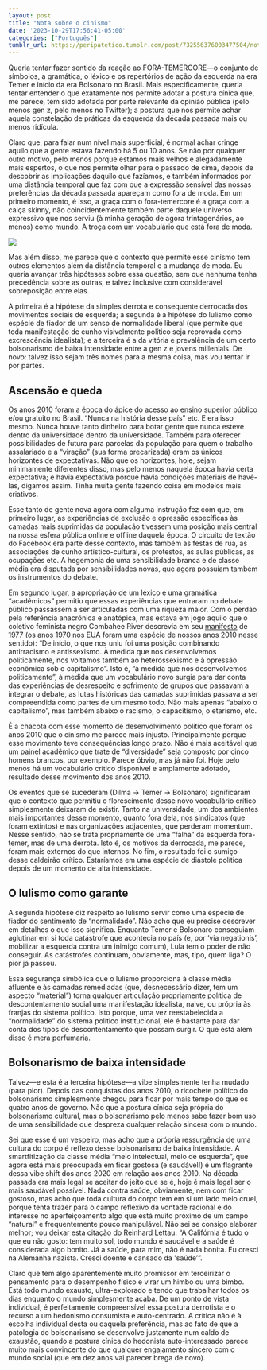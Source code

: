 ```yaml
---
layout: post
title: "Nota sobre o cinismo"
date: '2023-10-29T17:56:41-05:00'
categories: ["Português"]
tumblr_url: https://peripatetico.tumblr.com/post/732556376003477504/nota-sobre-o-cinismo
---
```


Queria tentar fazer sentido da reação ao FORA-TEMERCORE—o conjunto de símbolos, a gramática, o léxico e os repertórios de ação da esquerda na era Temer e início da era Bolsonaro no Brasil. Mais especificamente, queria tentar entender o que exatamente nos permite adotar a postura cínica que, me parece, tem sido adotada por parte relevante da opinião pública (pelo menos gen z, pelo menos no Twitter); a postura que nos permite achar aquela constelação de práticas da esquerda da década passada mais ou menos ridícula.

Claro que, para falar num nível mais superficial, é normal achar cringe aquilo que a gente estava fazendo há 5 ou 10 anos. Se não por qualquer outro motivo, pelo menos porque estamos mais velhos e alegadamente mais espertos, o que nos permite olhar para o passado de cima, depois de descobrir as implicações daquilo que fazíamos, e também informados por uma distância temporal que faz com que a expressão sensível das nossas preferências da década passada apareçam como fora de moda. Em um primeiro momento, é isso, a graça com o fora-temercore é a graça com a calça skinny, não coincidentemente também parte daquele universo expressivo que nos serviu (à minha geração de agora trintagenários, ao menos) como mundo. A troça com um vocabulário que está fora de moda.

![](https://64.media.tumblr.com/0bcf390e34824b00fa60af1e661db1ef/c417260c51e6d60b-65/s640x960/e4e57d0a40db11af013bc7560f5565400e329ff6.jpg)

Mas além disso, me parece que o contexto que permite esse cinismo tem outros elementos além da distância temporal e a mudança de moda. Eu queria avançar três hipóteses sobre essa questão, sem que nenhuma tenha precedência sobre as outras, e talvez inclusive com considerável sobreposição entre elas.

A primeira é a hipótese da simples derrota e consequente derrocada dos movimentos sociais de esquerda; a segunda é a hipótese do lulismo como espécie de fiador de um senso de normalidade liberal (que permite que toda manifestação de cunho visivelmente político seja reprovada como excrescência idealista); e a terceira é a da vitória e prevalência de um certo bolsonarismo de baixa intensidade entre a gen z e jovens millenials. De novo: talvez isso sejam três nomes para a mesma coisa, mas vou tentar ir por partes.

## Ascensão e queda

Os anos 2010 foram a época do ápice do acesso ao ensino superior público e/ou gratuito no Brasil. “Nunca na história desse país” etc. E era isso mesmo. Nunca houve tanto dinheiro para botar gente que nunca esteve dentro da universidade dentro da universidade. Também para oferecer possibilidades de futura para parcelas da população para quem o trabalho assalariado e a “viração” (sua forma precarizada) eram os únicos horizontes de expectativas. Não que os horizontes, hoje, sejam minimamente diferentes disso, mas pelo menos naquela época havia certa expectativa; e havia expectativa porque havia condições materiais de havê-las, digamos assim. Tinha muita gente fazendo coisa em modelos mais criativos.

Esse tanto de gente nova agora com alguma instrução fez com que, em primeiro lugar, as experiências de exclusão e opressão específicas às camadas mais suprimidas da população tivessem uma posição mais central na nossa esfera pública online e offline daquela época. O circuito de textão do Facebook era parte desse contexto, mas também as festas de rua, as associações de cunho artístico-cultural, os protestos, as aulas públicas, as ocupações etc. A hegemonia de uma sensibilidade branca e de classe média era disputada por sensibilidades novas, que agora possuíam também os instrumentos do debate.

Em segundo lugar, a apropriação de um léxico e uma gramática “acadêmicos” permitiu que essas experiências que entraram no debate público passassem a ser articuladas com uma riqueza maior. Com o perdão pela referência anacrônica e anatópica, mas estava em jogo aquilo que o coletivo feminista negro Combahee River descrevia em seu [manifesto](https://www.revistas.usp.br/plural/article/download/159864/154434/357814) de 1977 (os anos 1970 nos EUA foram uma espécie de nossos anos 2010 nesse sentido): “De início, o que nos uniu foi uma posição combinando antirracismo e antissexismo. À medida que nos desenvolvemos politicamente, nos voltamos também ao heterossexismo e à opressão econômica sob o capitalismo”. Isto é, “à medida que nos desenvolvemos politicamente”, à medida que um vocabulário novo surgia para dar conta das experiências de desrespeito e sofrimento de grupos que passavam a integrar o debate, as lutas históricas das camadas suprimidas passava a ser compreendida como partes de um mesmo todo. Não mais apenas “abaixo o capitalismo”, mas também abaixo o racismo, o capacitismo, o etarismo, etc.

É a chacota com esse momento de desenvolvimento político que foram os anos 2010 que o cinismo me parece mais injusto. Principalmente porque esse movimento teve consequências longo prazo. Não é mais aceitável que um painel acadêmico que trate de “diversidade” seja composto por cinco homens brancos, por exemplo. Parece óbvio, mas já não foi. Hoje pelo menos há um vocabulário crítico disponível e amplamente adotado, resultado desse movimento dos anos 2010.

Os eventos que se sucederam (Dilma -\> Temer -\> Bolsonaro) significaram que o contexto que permitiu o florescimento desse novo vocabulário crítico simplesmente deixaram de existir. Tanto na universidade, um dos ambientes mais importantes desse momento, quanto fora dela, nos sindicatos (que foram extintos) e nas organizações adjacentes, que perderam momentum. Nesse sentido, não se trata propriamente de uma “falha” da esquerda fora-temer, mas de uma derrota. Isto é, os motivos da derrocada, me parece, foram mais externos do que internos. No fim, o resultado foi o sumiço desse caldeirão crítico. Estaríamos em uma espécie de diástole política depois de um momento de alta intensidade.

## O lulismo como garante

A segunda hipótese diz respeito ao lulismo servir como uma espécie de fiador do sentimento de “normalidade”. Não acho que eu precise descrever em detalhes o que isso significa. Enquanto Temer e Bolsonaro conseguiam aglutinar em si toda catástrofe que acontecia no país (e, por ‘via negationis’, mobilizar a esquerda contra um inimigo comum), Lula tem o poder de não conseguir. As catástrofes continuam, obviamente, mas, tipo, quem liga? O pior já passou.

Essa segurança simbólica que o lulismo proporciona à classe média afluente e às camadas remediadas (que, desnecessário dizer, tem um aspecto “material”) torna qualquer articulação propriamente política de descontentamento social uma manifestação idealista, naive, ou própria às franjas do sistema político. Isto porque, uma vez reestabelecida a “normalidade” do sistema político institucional, ele é bastante para dar conta dos tipos de descontentamento que possam surgir. O que está alem disso é mera perfumaria.

## Bolsonarismo de baixa intensidade

Talvez—e esta é a terceira hipótese—a vibe simplesmente tenha mudado (para pior). Depois das conquistas dos anos 2010, o ricochete político do bolsonarismo simplesmente chegou para ficar por mais tempo do que os quatro anos de governo. Não que a postura cínica seja própria do bolsonarismo cultural, mas o bolsonarismo pelo menos sabe fazer bom uso de uma sensibilidade que despreza qualquer relação sincera com o mundo.

Sei que esse é um vespeiro, mas acho que a própria ressurgência de uma cultura do corpo é reflexo desse bolsonarismo de baixa intensidade. A smartfitização da classe média “meio intelectual, meio de esquerda”, que agora está mais preocupada em ficar gostosa (e saudável!) é um flagrante dessa vibe shift dos anos 2020 em relação aos anos 2010. Na década passada era mais legal se aceitar do jeito que se é, hoje é mais legal ser o mais saudável possível. Nada contra saúde, obviamente, nem com ficar gostoso, mas acho que toda cultura do corpo tem em si um lado meio cruel, porque tenta trazer para o campo reflexivo da vontade racional e do interesse no aperfeiçoamento algo que está muito próximo de um campo “natural” e frequentemente pouco manipulável. Não sei se consigo elaborar melhor; vou deixar esta citação do Reinhard Lettau: “A Califórnia é tudo o que eu não gosto: tem muito sol, todo mundo é saudável e a saúde é considerada algo bonito. Já a saúde, para mim, não é nada bonita. Eu cresci na Alemanha nazista. Cresci doente e cansado da 'saúde’”.

Claro que tem algo aparentemente muito promissor em terceirizar o pensamento para o desempenho físico e virar um himbo ou uma bimbo. Está todo mundo exausto, ultra-explorado e tendo que trabalhar todos os dias enquanto o mundo simplesmente acaba. De um ponto de vista individual, é perfeitamente compreensível essa postura derrotista e o recurso a um hedonismo consumista e auto-centrado. A crítica não é à escolha individual desta ou daquela preferência, mas ao fato de que a patologia do bolsonarismo se desenvolve justamente num caldo de exaustão, quando a postura cínica do hedonista auto-interessado parece muito mais convincente do que qualquer engajamento sincero com o mundo social (que em dez anos vai parecer brega de novo).

